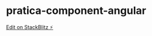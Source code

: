 # pratica-component-angular

[Edit on StackBlitz ⚡️](https://stackblitz.com/edit/github-rpb3dh-pkf3ou)
